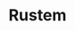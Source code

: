 ---
title: Rustem
artist: Taraf de Haïdouks
layout: score
permalink: /sheet-music/rustem
musescore-uri: user/28061512/scores/6429215/s/4T9PqT
youtube-uri: vWpolls0s84
description: Sheet Music Score Partitura
---